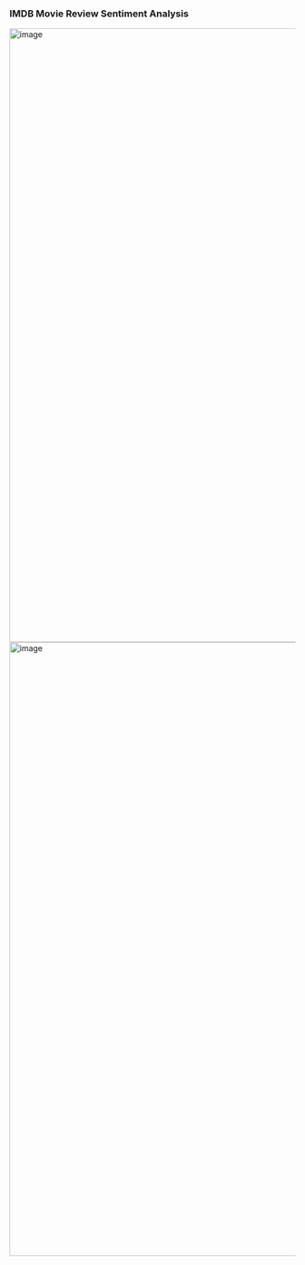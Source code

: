### IMDB Movie Review Sentiment Analysis

<img width="1920" height="1080" alt="image" src="https://github.com/user-attachments/assets/4bb6edb9-02af-45c4-aeaf-e4ea22dfe1c2" />

<img width="1920" height="1080" alt="image" src="https://github.com/user-attachments/assets/e09fa27e-5b79-49dc-a4a0-cda56b7b7c95" />

